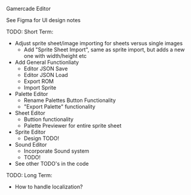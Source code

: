 Gamercade Editor

See Figma for UI design notes

TODO: Short Term:
- Adjust sprite sheet/image importing for sheets versus single images
    - Add "Sprite Sheet Import", same as sprite import, but adds a new one with width/height etc
- Add General Functionliaty
    - Editor JSON Save
    - Editor JSON Load
    - Export ROM
    - Import Sprite
- Palette Editor
    - Rename Palettes Button Functionality
    - "Export Palette" functionality
- Sheet Editor
    - Buttion functionality
    - Palette Previewer for entire sprite sheet
- Sprite Editor
    - Design TODO!
- Sound Editor
    - Incorporate Sound system
    - TODO!
- See other TODO's in the code

TODO: Long Term:
- How to handle localization?
